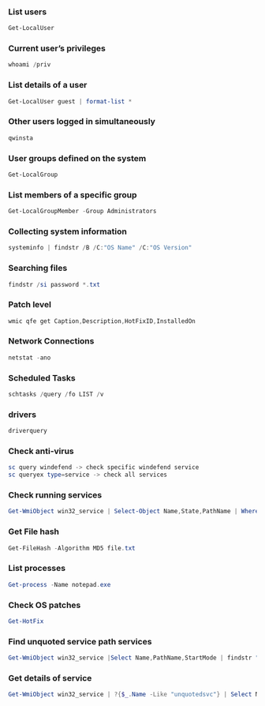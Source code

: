 
### List users
```powershell
Get-LocalUser
```
### Current user’s privileges
```powershell
whoami /priv
```
### List details of a user
```powershell
Get-LocalUser guest | format-list *
```
### Other users logged in simultaneously
```powershell
qwinsta 
```
### User groups defined on the system
```powershell
Get-LocalGroup
```
### List members of a specific group
```powershell
Get-LocalGroupMember -Group Administrators
```
### Collecting system information
```powershell
systeminfo | findstr /B /C:"OS Name" /C:"OS Version"
```
### Searching files
```powershell
findstr /si password *.txt
```
### Patch level
```powershell
wmic qfe get Caption,Description,HotFixID,InstalledOn
```
### Network Connections
```powershell
netstat -ano
```
### Scheduled Tasks
```powershell
schtasks /query /fo LIST /v
```
### drivers
```powershell
driverquery
```
### Check anti-virus
```powershell
sc query windefend -> check specific windefend service
sc queryex type=service -> check all services
```
### Check running services
```powershell
Get-WmiObject win32_service | Select-Object Name,State,PathName | Where-Object {$_.State -Like "Running"} 
```
### Get File hash
```powershell
Get-FileHash -Algorithm MD5 file.txt
```
### List processes
```powershell
Get-process -Name notepad.exe
```
### Check OS patches
```powershell
Get-HotFix
```
### Find unquoted service path services
```powershell
Get-WmiObject win32_service |Select Name,PathName,StartMode | findstr "Program Files"
```
### Get details of service
```powershell
Get-WmiObject win32_service | ?{$_.Name -Like "unquotedsvc"} | Select Name,PathName,StartMode
```
